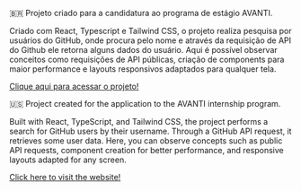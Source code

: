 🇧🇷
Projeto criado para a candidatura ao programa de estágio AVANTI.

Criado com React, Typescript e Tailwind CSS, o projeto realiza pesquisa por usuários do GitHub, onde procura pelo nome e através da requisição de API do Github ele retorna alguns dados do usuário. Aqui é possível observar conceitos como requisições de API públicas, criação de components para maior performance e layouts responsivos adaptados para qualquer tela.

<a href="https://projeto-02-avanti.vercel.app/" target="_blank">Clique aqui para acessar o projeto!</a>

🇺🇸
Project created for the application to the AVANTI internship program.

Built with React, TypeScript, and Tailwind CSS, the project performs a search for GitHub users by their username. Through a GitHub API request, it retrieves some user data. Here, you can observe concepts such as public API requests, component creation for better performance, and responsive layouts adapted for any screen.

<a href="https://projeto-02-avanti.vercel.app/" target="_blank">Click here to visit the website!</a>